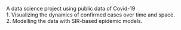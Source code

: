 A data science project using public data of Covid-19 
<br>1. Visualizing the dynamics of confirmed cases over time and space.
<br>2. Modelling the data with SIR-based epidemic models.
